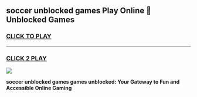 
## soccer unblocked games Play Online 👋 Unblocked Games
<h3>
<a href="https://premium.freeplayer.one?title=soccer_unblocked_games&ref=19F">CLICK TO PLAY</a></h3>
<hr>

<h3>
<a href="https://premium.freeplayer.one?title=soccer_unblocked_games&ref=19F">CLICK 2 PLAY</a>
  
</h3>

<a href="https://premium.freeplayer.one?title=soccer_unblocked_games&ref=19F"><img src="https://clearcache.store/games.png"></a>


**soccer unblocked games games unblocked: Your Gateway to Fun and Accessible Online Gaming**
